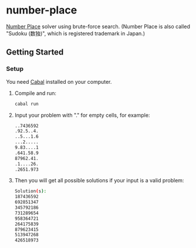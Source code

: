 # number-place
[Number Place](https://en.wikipedia.org/wiki/Sudoku) solver using brute-force search.
(Number Place is also called "Sudoku (数独)", which is registered trademark in Japan.)
## Getting Started
### Setup
You need [Cabal](https://www.haskell.org/cabal/) installed on your computer.
1. Compile and run:
   ```sh
   cabal run
   ```
1. Input your problem with "." for empty cells, for example:
   ```sh
   ..7436592
   .92.5..4.
   ..5...1.6
   ...2.....
   9.83....1
   .641.58.9
   87962.41.
   .1....26.
   .2651.973
   ```
   
1. Then you will get all possible solutions if your input is a valid problem:
   ```sh
   Solution(s):
   187436592
   692851347
   345792186
   731289654
   958364721
   264175839
   879623415
   513947268
   426518973
   ```
